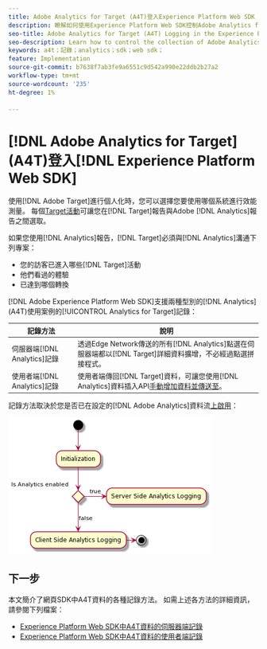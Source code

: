 ```yaml
---
title: Adobe Analytics for Target (A4T)登入Experience Platform Web SDK
description: 瞭解如何使用Experience Platform Web SDK控制Adobe Analytics for Target (A4T)資料的收集。
seo-title: Adobe Analytics for Target (A4T) Logging in the Experience Platform Web SDK
seo-description: Learn how to control the collection of Adobe Analytics for Target (A4T) data using the Experience Platform Web SDK.
keywords: a4t；記錄；analytics；sdk；web sdk；
feature: Implementation
source-git-commit: b7638f7ab3fe9a6551c9d542a990e22ddb2b27a2
workflow-type: tm+mt
source-wordcount: '235'
ht-degree: 1%

---
```


# [!DNL Adobe Analytics for Target] (A4T)登入[!DNL Experience Platform Web SDK]

使用[!DNL Adobe Target]進行個人化時，您可以選擇您要使用哪個系統進行效能測量。 每個[Target活動](https://experienceleague.adobe.com/docs/target/using/activities/target-activities-guide.html)可讓您在[!DNL Target]報告與Adobe [!DNL Analytics]報告之間選取。

如果您使用[!DNL Analytics]報告，[!DNL Target]必須與[!DNL Analytics]溝通下列專案：

* 您的訪客已進入哪些[!DNL Target]活動
* 他們看過的體驗
* 已達到哪個轉換

[!DNL Adobe Experience Platform Web SDK]支援兩種型別的[!DNL Analytics] (A4T)使用案例的[!UICONTROL Analytics for Target]記錄：

| 記錄方法 | 說明 |
| --- | --- |
| 伺服器端[!DNL Analytics]記錄 | 透過Edge Network傳送的所有[!DNL Analytics]點選在伺服器端都以[!DNL Target]詳細資料擴增，不必經過點選拼接程式。 |
| 使用者端[!DNL Analytics]記錄 | 使用者端傳回[!DNL Target]資料，可讓您使用[!DNL Analytics]資料插入API[手動增加資料並傳送至](https://experienceleague.adobe.com/docs/analytics/import/c-data-insertion-api.html)。 |

記錄方法取決於您是否已在設定的[!DNL Adobe Analytics]資料流[上啟用](https://experienceleague.adobe.com/en/docs/experience-platform/datastreams/overview)：

![正在記錄方法決定流程](/help/dev/implement/a4t/assets/analytics-logging.png)

## 下一步

本文簡介了網頁SDK中A4T資料的各種記錄方法。 如需上述各方法的詳細資訊，請參閱下列檔案：

* [Experience Platform Web SDK中A4T資料的伺服器端記錄](/help/dev/implement/a4t/client-side-logging.md)
* [Experience Platform Web SDK中A4T資料的使用者端記錄](/help/dev/implement/a4t/client-side-logging.md)